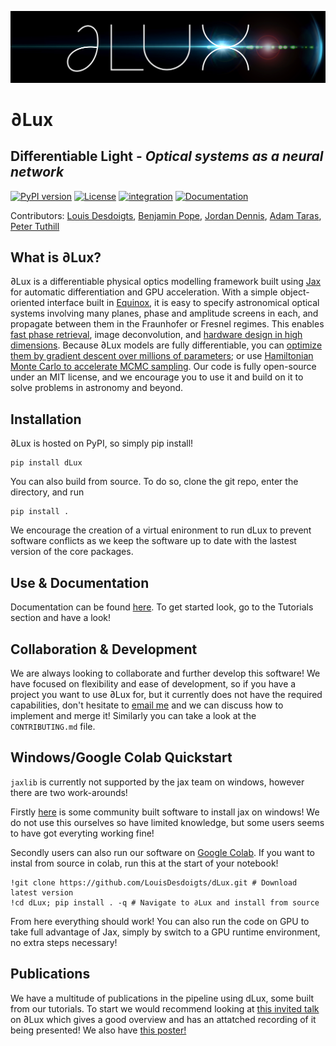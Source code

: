 ![Logo](assets/logo.jpg?raw=true)

# ∂Lux
## Differentiable Light - _Optical systems as a neural network_
[![PyPI version](https://badge.fury.io/py/dLux.svg)](https://badge.fury.io/py/dLux)
[![License](https://img.shields.io/badge/License-BSD%203--Clause-blue.svg)](https://opensource.org/licenses/BSD-3-Clause)
[![integration](https://github.com/LouisDesdoigts/dLux/actions/workflows/tests.yml/badge.svg)](https://github.com/LouisDesdoigts/dLux/actions/workflows/tests.yml)
[![Documentation](https://github.com/LouisDesdoigts/dLux/actions/workflows/documentation.yml/badge.svg)](https://louisdesdoigts.github.io/dLux/)

Contributors: [Louis Desdoigts](https://github.com/LouisDesdoigts), [Benjamin Pope](https://github.com/benjaminpope), [Jordan
Dennis](https://github.com/Jordan-Dennis), [Adam Taras](https://github.com/ataras2), [Peter Tuthill](https://github.com/ptuthill)

## What is ∂Lux?

∂Lux is a differentiable physical optics modelling framework built using [Jax](https://github.com/google/jax) for automatic differentiation and GPU acceleration. With a simple object-oriented interface built in [Equinox](https://github.com/patrick-kidger/equinox), it is easy to specify astronomical optical systems involving many planes, phase and amplitude screens in each, and propagate between them in the Fraunhofer or Fresnel regimes. This enables [fast phase retrieval](https://louisdesdoigts.github.io/dLux/notebooks/phase_retrieval_demo/), image deconvolution, and [hardware design in high dimensions](https://louisdesdoigts.github.io/dLux/notebooks/designing_a_mask/). Because ∂Lux models are fully differentiable, you can [optimize them by gradient descent over millions of parameters](https://louisdesdoigts.github.io/dLux/notebooks/flatfield_calibration/); or use [Hamiltonian Monte Carlo to accelerate MCMC sampling](https://louisdesdoigts.github.io/dLux/notebooks/HMC/). Our code is fully open-source under an MIT license, and we encourage you to use it and build on it to solve problems in astronomy and beyond.


## Installation

∂Lux is hosted on PyPI, so simply pip install!
```
pip install dLux
```

You can also build from source. To do so, clone the git repo, enter the directory, and run

```
pip install .
```

We encourage the creation of a virtual enironment to run dLux to prevent software conflicts as we keep the software up to date with the lastest version of the core packages.


## Use & Documentation

Documentation can be found [here](https://louisdesdoigts.github.io/dLux/). To get started look, go to the Tutorials section and have a look!

## Collaboration & Development

We are always looking to collaborate and further develop this software! We have focused on flexibility and ease of development, so if you have a project you want to use ∂Lux for, but it currently does not have the required capabilities, don't hesitate to [email me](louis.desdoigts@sydney.edu.au) and we can discuss how to implement and merge it! Similarly you can take a look at the `CONTRIBUTING.md` file.


## Windows/Google Colab Quickstart
`jaxlib` is currently not supported by the jax team on windows, however there are two work-arounds! 

Firstly [here](https://github.com/cloudhan/jax-windows-builder) is some community built software to install jax on windows! We do not use this ourselves so have limited knowledge, but some users seems to have got everyting working fine! 

Secondly users can also run our software on [Google Colab](https://research.google.com/colaboratory/). If you want to instal from source in colab, run this at the start of your notebook!
```
!git clone https://github.com/LouisDesdoigts/dLux.git # Download latest version
!cd dLux; pip install . -q # Navigate to ∂Lux and install from source
```

From here everything should work! You can also run the code on GPU to take full advantage of Jax, simply by switch to a GPU runtime environment, no extra steps necessary!


## Publications

We have a multitude of publications in the pipeline using dLux, some built from our tutorials. To start we would recommend looking at [this invited talk](https://louisdesdoigts.github.io/diff_optics/#/0/3) on ∂Lux which gives a good overview and has an attatched recording of it being presented! We also have [this poster!](https://spie.org/astronomical-telescopes-instrumentation/presentation/Optical-design-analysis-and-calibration-using-Lux/12180-160)